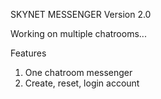 SKYNET MESSENGER
Version 2.0

Working on multiple chatrooms...


Features<br>
1. One chatroom messenger
2. Create, reset, login account



